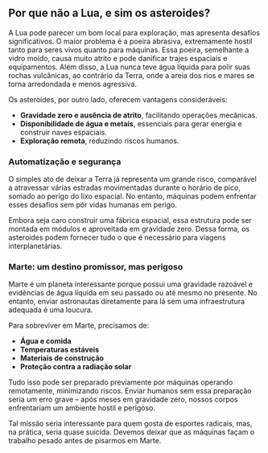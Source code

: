 ## Por que não a Lua, e sim os asteroides?

A Lua pode parecer um bom local para exploração, mas apresenta desafios significativos. O maior problema é a poeira abrasiva, extremamente hostil tanto para seres vivos quanto para máquinas. Essa poeira, semelhante a vidro moído, causa muito atrito e pode danificar trajes espaciais e equipamentos. Além disso, a Lua nunca teve água líquida para polir suas rochas vulcânicas, ao contrário da Terra, onde a areia dos rios e mares se torna arredondada e menos agressiva.

Os asteroides, por outro lado, oferecem vantagens consideráveis:

- **Gravidade zero e ausência de atrito**, facilitando operações mecânicas.
- **Disponibilidade de água e metais**, essenciais para gerar energia e construir naves espaciais.
- **Exploração remota**, reduzindo riscos humanos.

### Automatização e segurança

O simples ato de deixar a Terra já representa um grande risco, comparável a atravessar várias estradas movimentadas durante o horário de pico, somado ao perigo do lixo espacial. No entanto, máquinas podem enfrentar esses desafios sem pôr vidas humanas em perigo.

Embora seja caro construir uma fábrica espacial, essa estrutura pode ser montada em módulos e aproveitada em gravidade zero. Dessa forma, os asteroides podem fornecer tudo o que é necessário para viagens interplanetárias.

### Marte: um destino promissor, mas perigoso

Marte é um planeta interessante porque possui uma gravidade razoável e evidências de água líquida em seu passado ou até mesmo no presente. No entanto, enviar astronautas diretamente para lá sem uma infraestrutura adequada é uma loucura.

Para sobreviver em Marte, precisamos de:
- **Água e comida**
- **Temperaturas estáveis**
- **Materiais de construção**
- **Proteção contra a radiação solar**

Tudo isso pode ser preparado previamente por máquinas operando remotamente, minimizando riscos. Enviar humanos sem essa preparação seria um erro grave – após meses em gravidade zero, nossos corpos enfrentariam um ambiente hostil e perigoso. 

Tal missão seria interessante para quem gosta de esportes radicais, mas, na prática, seria quase suicida. Devemos deixar que as máquinas façam o trabalho pesado antes de pisarmos em Marte.
